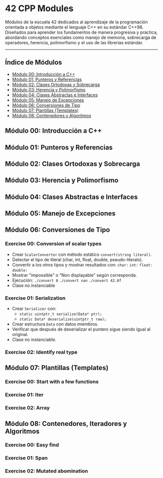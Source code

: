 # 42 CPP Modules

Módulos de la escuela 42 dedicados al aprendizaje de la programación orientada a objetos mediante el lenguaje C++ en su estándar C++98. Diseñados para aprender los fundamentos de manera progresiva y práctica, abordando conceptos esenciales como manejo de memoria, sobrecarga de operadores, herencia, polimorfismo y el uso de las librerías estándar.

---

## Índice de Módulos
- [Módulo 00: Introducción a C++](#módulo-00-introducción-a-c)
- [Módulo 01: Punteros y Referencias](#módulo-01-punteros-y-referencias)
- [Módulo 02: Clases Ortodoxas y Sobrecarga](#módulo-02-clases-ortodoxas-y-sobrecarga)
- [Módulo 03: Herencia y Polimorfismo](#módulo-03-herencia-y-polimorfismo)
- [Módulo 04: Clases Abstractas e Interfaces](#módulo-04-clases-abstractas-e-interfaces)
- [Módulo 05: Manejo de Excepciones](#módulo-05-manejo-de-excepciones)
- [Módulo 06: Conversiones de Tipo](#módulo-06-conversiones-de-tipo)
- [Módulo 07: Plantillas (Templates)](#módulo-07-plantillas-templates)
- [Módulo 08: Contenedores y Algoritmos](#módulo-08-contenedores-iteradores-y-algoritmos)

## Módulo 00: Introducción a C++

## Módulo 01: Punteros y Referencias

## Módulo 02: Clases Ortodoxas y Sobrecarga

## Módulo 03: Herencia y Polimorfismo

## Módulo 04: Clases Abstractas e Interfaces

## Módulo 05: Manejo de Excepciones

## Módulo 06: Conversiones de Tipo

### Exercise 00: Conversion of scalar types
- Crear `ScalarConverter` con método estático `convert(string literal)`.
- Detectar el tipo de literal (char, int, float, double, pseudo-literals).
- Convertir a los otros tipos y mostrar resultados con: `char:`  `int:`  `float:`  `double:`
- Mostrar "impossible" o "Non displayable" según corresponda.
- Ejecución:  `./convert 0`  `./convert nan`  `./convert 42.0f`
- Clase no instanciable

### Exercise 01: Serialization
- Crear `Serializer` con:
  - `static uintptr_t serialize(Data* ptr);`
  - `static Data* deserialize(uintptr_t raw);`
- Crear estructura `Data` con datos miembros.
- Verificar que después de deserializar el puntero sigue siendo igual al original.
- Clase no instanciable.

### Exercise 02: Identify real type

## Módulo 07: Plantillas (Templates)

### Exercise 00: Start with a few functions
### Exercise 01: Iter
### Exercise 02: Array

## Módulo 08: Contenedores, Iteradores y Algoritmos

### Exercise 00: Easy find
### Exercise 01: Span
### Exercise 02: Mutated abomination
